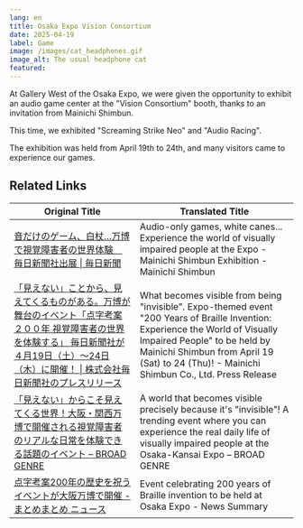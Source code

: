 ```yaml
---
lang: en
title: Osaka Expo Vision Consortium
date: 2025-04-19
label: Game
image: /images/cat_headphones.gif
image_alt: The usual headphone cat
featured:
---
```


At Gallery West of the Osaka Expo, we were given the opportunity to exhibit an audio game center at the "Vision Consortium" booth, thanks to an invitation from Mainichi Shimbun.

This time, we exhibited "Screaming Strike Neo" and "Audio Racing".

The exhibition was held from April 19th to 24th, and many visitors came to experience our games.

## Related Links

| Original Title | Translated Title |
|---|---|
| [音だけのゲーム、白杖…万博で視覚障害者の世界体験　毎日新聞社出展 \| 毎日新聞](https://mainichi.jp/articles/20250413/k00/00m/040/032000c) | Audio-only games, white canes... Experience the world of visually impaired people at the Expo - Mainichi Shimbun Exhibition - Mainichi Shimbun |
| [「見えない」ことから、見えてくるものがある。万博が舞台のイベント「点字考案２００年 視覚障害者の世界を体験する」 毎日新聞社が４月19日（土）～24日（木）に開催！ \| 株式会社毎日新聞社のプレスリリース](https://prtimes.jp/main/html/rd/p/000000601.000032749.html) | What becomes visible from being "invisible". Expo-themed event "200 Years of Braille Invention: Experience the World of Visually Impaired People" to be held by Mainichi Shimbun from April 19 (Sat) to 24 (Thu)! - Mainichi Shimbun Co., Ltd. Press Release |
| [「見えない」からこそ見えてくる世界！大阪・関西万博で開催される視覚障害者のリアルな日常を体験できる話題のイベント – BROAD GENRE](https://www.findzero.net/archives/5156#google_vignette) | A world that becomes visible precisely because it's "invisible"! A trending event where you can experience the real daily life of visually impaired people at the Osaka-Kansai Expo – BROAD GENRE |
| [点字考案200年の歴史を祝うイベントが大阪万博で開催 - まとめまとめ ニュース](https://news.matomame.jp/article/43a02178-19e5-11f0-b556-9ca3ba0a67df#google_vignette) | Event celebrating 200 years of Braille invention to be held at Osaka Expo - News Summary |